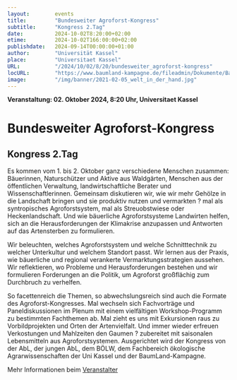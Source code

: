 ```yaml
---
layout:        events
title:         "Bundesweiter Agroforst-Kongress"
subtitle:      "Kongress 2.Tag"
date:          2024-10-02T8:20:00+02:00
etime:         2024-10-02T166:00:00+02:00
publishdate:   2024-09-14T00:00:00+01:00
author:        "Universität Kassel"
place:         "Universitaet Kassel"
URL:           "/2024/10/02/8/20/bundesweiter_agroforst-kongress"
locURL:        "https://www.baumland-kampagne.de/fileadmin/Dokumente/Baumland/Agroforstkongress_2024/Agroforstkongress_Programm.pdf"
image:         "/img/banner/2021-02-05_welt_in_der_hand.jpg"
---
```


**Veranstaltung: 02. Oktober 2024, 8:20 Uhr, Universitaet Kassel**

Bundesweiter Agroforst-Kongress
===========

Kongress 2.Tag
-----------

Es kommen vom 1. bis 2. Oktober 
ganz verschiedene Menschen zusammen: Bäuerinnen, Naturschützer und 
Aktive aus Waldgärten, Menschen aus der öffentlichen Verwaltung, 
landwirtschaftliche Berater und Wissenschaftlerinnen. Gemeinsam 
diskutieren wir, wie wir mehr Gehölze in die Landschaft bringen und sie 
produktiv nutzen und vermarkten ? mal als syntropisches Agroforstsystem, 
mal als Streuobstwiese oder Heckenlandschaft. Und wie bäuerliche 
Agroforstsysteme Landwirten helfen, sich an die Herausforderungen der 
Klimakrise anzupassen und Antworten auf das Artensterben zu formulieren.

Wir beleuchten, welches Agroforstsystem und welche Schnitttechnik zu 
welcher Unterkultur und welchem Standort passt. Wir lernen aus der 
Praxis, wie bäuerliche und regional verankerte Vermarktungsstrategien 
aussehen. Wir reflektieren, wo Probleme und Herausforderungen bestehen 
und wir formulieren Forderungen an die Politik, um Agroforst großflächig 
zum Durchbruch zu verhelfen.

So facettenreich die Themen, so abwechslungsreich sind auch die Formate 
des Agroforst-Kongresses. Mal wechseln sich Fachvorträge und 
Paneldiskussionen im Plenum mit einem vielfältigen Workshop-Programm zu 
bestimmten Fachthemen ab. Mal zieht es uns mit Exkursionen raus zu 
Vorbildprojekten und Orten der Artenvielfalt. Und immer wieder erfreuen 
Verkostungen und Mahlzeiten den Gaumen ? zubereitet mit saisonalen 
Lebensmitteln aus Agroforstsystemen. Ausgerichtet wird der Kongress von 
der AbL, der jungen AbL, dem BÖLW, dem Fachbereich ökologische 
Agrarwissenschaften der Uni Kassel und der BaumLand-Kampagne.


Mehr Informationen beim [Veranstalter](https://www.baumland-kampagne.de/fileadmin/Dokumente/Baumland/Agroforstkongress_2024/Agroforstkongress_Programm.pdf)
